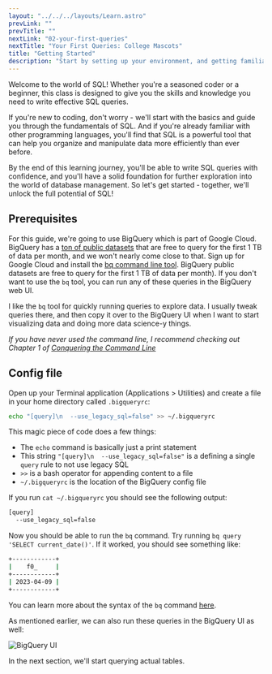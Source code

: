 ```yaml
---
layout: "../../../layouts/Learn.astro"
prevLink: ""
prevTitle: ""
nextLink: "02-your-first-queries"
nextTitle: "Your First Queries: College Mascots"
title: "Getting Started"
description: "Start by setting up your environment, and getting familiar with the database tables we'll explore."
---
```


Welcome to the world of SQL! Whether you're a seasoned coder or a beginner, this class is designed to give you the skills and knowledge you need to write effective SQL queries.

If you're new to coding, don't worry - we'll start with the basics and guide you through the fundamentals of SQL. And if you're already familiar with other programming languages, you'll find that SQL is a powerful tool that can help you organize and manipulate data more efficiently than ever before.

By the end of this learning journey, you'll be able to write SQL queries with confidence, and you'll have a solid foundation for further exploration into the world of database management. So let's get started - together, we'll unlock the full potential of SQL!

## Prerequisites

For this guide, we're going to use BigQuery which is part of Google Cloud. BigQuery has a [ton of public datasets](https://cloud.google.com/bigquery/public-data) that are free to query for the first 1 TB of data per month, and we won't nearly come close to that. Sign up for Google Cloud and install the [bq command line tool](https://cloud.google.com/bigquery/docs/bq-command-line-tool). BigQuery public datasets are free to query for the first 1 TB of data per month). If you don't want to use the `bq` tool, you can run any of these queries in the BigQuery web UI.

I like the `bq` tool for quickly running queries to explore data. I usually tweak queries there, and then copy it over to the BigQuery UI when I want to start visualizing data and doing more data science-y things.

_If you have never used the command line, I recommend checking out Chapter 1 of [Conquering the Command Line](https://conqueringthecommandline.com/book)_

## Config file

Open up your Terminal application (Applications > Utilities) and create a file in your home directory called `.bigqueryrc`:

```sh
echo "[query]\n  --use_legacy_sql=false" >> ~/.bigqueryrc
```

This magic piece of code does a few things:

- The `echo` command is basically just a print statement
- This string `"[query]\n  --use_legacy_sql=false"` is a defining a single `query` rule to not use legacy SQL
- `>>` is a bash operator for appending content to a file
- `~/.bigqueryrc` is the location of the BigQuery config file

If you run `cat ~/.bigqueryrc` you should see the following output:

```sh
[query]
  --use_legacy_sql=false
```

Now you should be able to run the `bq` command. Try running `bq query 'SELECT current_date()'`. If it worked, you should see something like:

```sh
+------------+
|    f0_     |
+------------+
| 2023-04-09 |
+------------+
```

You can learn more about the syntax of the `bq` command [here](https://cloud.google.com/bigquery/docs/reference/bq-cli-reference).

As mentioned earlier, we can also run these queries in the BigQuery UI as well:

![BigQuery UI](/images/learn/sql-with-public-data/01-first-query.png)

In the next section, we'll start querying actual tables.
